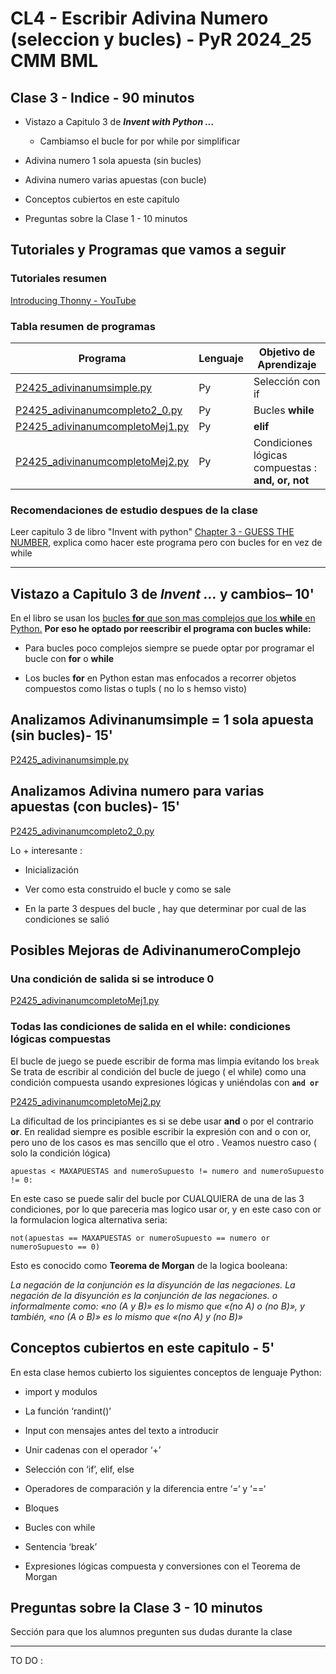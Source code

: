 # CL4 - Escribir Adivina Numero (seleccion y bucles) - PyR 2024_25 CMM BML

## Clase 3 - Indice - 90 minutos

- Vistazo a Capitulo 3 de ***Invent with Python ...***
  
  - Cambiamso el bucle for por while por simplificar 

- Adivina numero 1 sola apuesta (sin bucles)

- Adivina numero varias apuestas (con bucle)

- Conceptos cubiertos en este capitulo

- Preguntas sobre la Clase 1 - 10 minutos

## Tutoriales y Programas que vamos a seguir

### Tutoriales resumen

[Introducing Thonny - YouTube](https://youtu.be/nwIgxrXP-X4?si=eb19qXyd4cJWSYng)

### Tabla resumen de programas

| Programa                                                             | Lenguaje | Objetivo de Aprendizaje                           |
| -------------------------------------------------------------------- | -------- | ------------------------------------------------- |
| [P2425_adivinanumsimple.py](./P2425_adivinanumsimple.py)             | Py       | Selección con if                                  |
| [P2425_adivinanumcompleto2_0.py ](./P2425_adivinanumcompleto2_0.py)  | Py       | Bucles **while**                                  |
| [P2425_adivinanumcompletoMej1.py](./P2425_adivinanumcompletoMej1.py) | Py       | **elif**                                          |
| [P2425_adivinanumcompletoMej2.py](./P2425_adivinanumcompletoMej2.py) | Py       | Condiciones lógicas compuestas : **and, or, not** |

### Recomendaciones de estudio despues de la clase

Leer capitulo 3 de libro "Invent with python" [Chapter 3 - GUESS THE NUMBER](https://inventwithpython.com/invent4thed/chapter3.html), explica como hacer este programa pero con bucles for en vez de while

---

## Vistazo a Capitulo 3 de  ***Invent ...*** y cambios– 10'

En el libro se usan los  <u> bucles **for** que son mas complejos que los **while** en Python.</u> **Por eso he optado por reescribir el programa con bucles while:**

- Para bucles poco complejos siempre se puede optar por programar el bucle con **for** o **while**

- Los bucles **for** en Python estan mas enfocados a recorrer objetos compuestos como listas o tupls ( no lo s hemso visto)

## Analizamos Adivinanumsimple = 1 sola apuesta (sin bucles)-  15'

[P2425_adivinanumsimple.py](./P2425_adivinanumsimple.py)

## Analizamos Adivina numero para varias apuestas (con bucles)- 15'

[P2425_adivinanumcompleto2_0.py ](./P2425_adivinanumcompleto2_0.py)

Lo +  interesante :

- Inicialización

- Ver como esta construido el bucle y como se sale

- En la parte 3 despues del bucle , hay que determinar por cual de las condiciones se salió

## Posibles Mejoras de AdivinanumeroComplejo

### Una condición de salida si se introduce 0

[P2425_adivinanumcompletoMej1.py](./P2425_adivinanumcompletoMej1.py)

### Todas las condiciones de salida en el while: condiciones lógicas compuestas

El bucle de juego se puede escribir de forma mas limpia evitando los  `break` Se trata de escribir al condición del bucle de juego ( el while) como una condición compuesta usando expresiones lógicas y uniéndolas con **`and or`**

[P2425_adivinanumcompletoMej2.py](P2425_adivinanumcompletoMej2.py)

La dificultad de los principiantes es si se debe usar **and** o por el contrario **or**. En realidad siempre es posible escribir la expresión con and o con or, pero uno de los casos es mas sencillo que el otro . Veamos nuestro caso ( solo la condición lógica)

`apuestas < MAXAPUESTAS and numeroSupuesto != numero and numeroSupuesto != 0:`

En este caso se puede salir del bucle por CUALQUIERA  de una de las 3 condiciones, por lo que pareceria mas logico usar or, y en este caso con or la formulacion logica alternativa seria:

`not(apuestas == MAXAPUESTAS or numeroSupuesto == numero or numeroSupuesto == 0)`

Esto es conocido como **Teorema de Morgan** de la logica booleana:

*La negación de la conjunción es la disyunción de las negaciones. La negación de la disyunción es la conjunción de las negaciones. o informalmente como: «no (A y B)» es lo mismo que «(no A) o (no B)», y también, «no (A o B)» es lo mismo que «(no A) y (no B)»*

## Conceptos cubiertos en este capitulo - 5'

En esta clase hemos cubierto los siguientes conceptos de lenguaje Python: 

- import y modulos

- La función  ‘randint()’

- Input con mensajes antes del texto a introducir

- Unir cadenas con el operador  ‘+’ 

- Selección con ‘if’, elif, else

- Operadores de comparación y la diferencia entre ‘=‘ y ‘==‘

- Bloques

- Bucles con while

- Sentencia ‘break’

- Expresiones lógicas compuesta y conversiones con el Teorema de Morgan

## Preguntas sobre la Clase 3 - 10 minutos

Sección para que los alumnos pregunten sus dudas durante la clase

---

TO DO :
